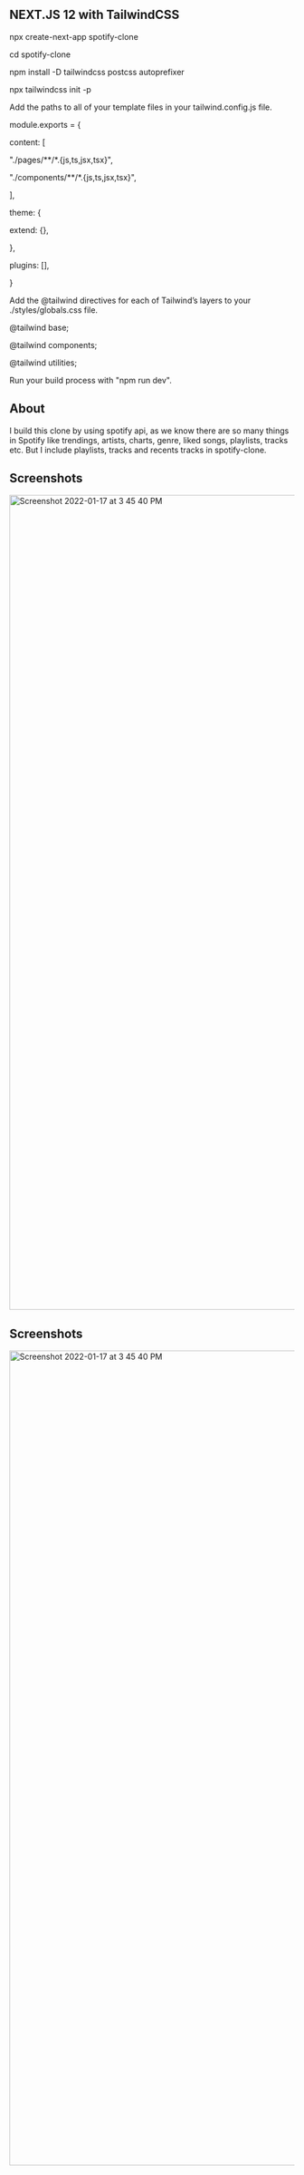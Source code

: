 ## NEXT.JS 12 with TailwindCSS

npx create-next-app spotify-clone

cd spotify-clone

npm install -D tailwindcss postcss autoprefixer

npx tailwindcss init -p

Add the paths to all of your template files in your tailwind.config.js file.

module.exports = {

content: [

"./pages/**/*.{js,ts,jsx,tsx}",

"./components/**/*.{js,ts,jsx,tsx}",

],

theme: {

extend: {},

},

plugins: [],

}

Add the @tailwind directives for each of Tailwind’s layers to your ./styles/globals.css file.

@tailwind base;

@tailwind components;

@tailwind utilities;

Run your build process with "npm run dev".

## About

I build this clone by using spotify api, as we know there are so many things in Spotify like trendings, artists, charts, genre, liked songs, playlists, tracks etc. But I include playlists, tracks and recents tracks in spotify-clone.

## Screenshots

<img width="1438" alt="Screenshot 2022-01-17 at 3 45 40 PM" src="https://user-images.githubusercontent.com/69674721/149880782-ff2d4f45-7e78-4f68-90d4-38d7154b7b45.png">


## Screenshots
<img width="1438" alt="Screenshot 2022-01-17 at 3 45 40 PM" src="https://user-images.githubusercontent.com/69674721/149880782-ff2d4f45-7e78-4f68-90d4-38d7154b7b45.png">
